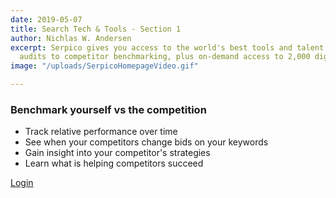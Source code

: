 ```yaml
---
date: 2019-05-07
title: Search Tech & Tools - Section 1
author: Nichlas W. Andersen
excerpt: Serpico gives you access to the world's best tools and talent - from real-time
  audits to competitor benchmarking, plus on-demand access to 2,000 digital specialists
image: "/uploads/SerpicoHomepageVideo.gif"

---
```

### Benchmark yourself vs the competition

* Track relative performance over time
* See when your competitors change bids on your keywords
* Gain insight into your competitor's strategies
* Learn what is helping competitors succeed

[Login](https://app.serpico.io/login "Login to Serpico")